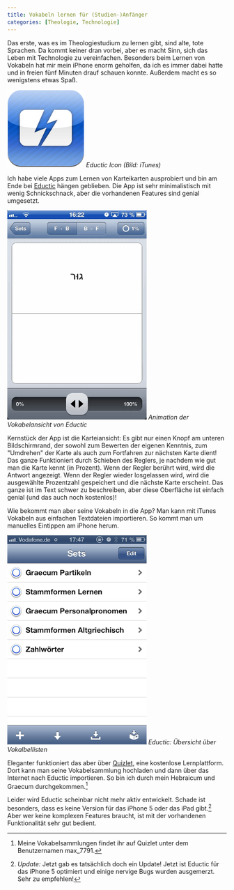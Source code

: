 ```yaml
---
title: Vokabeln lernen für (Studien-)Anfänger
categories: [Theologie, Technologie]
---
```


Das erste, was es im Theologiestudium zu lernen gibt, sind alte, tote Sprachen. Da kommt keiner dran vorbei, aber es macht Sinn, sich das Leben mit Technologie zu vereinfachen. Besonders beim Lernen von Vokabeln hat mir mein iPhone enorm geholfen, da ich es immer dabei hatte und in freien fünf Minuten drauf schauen konnte. Außerdem macht es so wenigstens etwas Spaß.

![Eductic Icon (Bild: iTunes)](/images/eductic%20icon.png)
*Eductic Icon (Bild: iTunes)*

Ich habe viele Apps zum Lernen von Karteikarten ausprobiert und bin am Ende bei [Eductic](https://itunes.apple.com/us/app/eductic-flashcards/id340783381?mt=8) hängen geblieben. Die App ist sehr minimalistisch mit wenig Schnickschnack, aber die vorhandenen Features sind genial umgesetzt.

![Animation der Vokabelansicht von Eductic](/images/eductic.gif)
*Animation der Vokabelansicht von Eductic*

Kernstück der App ist die Karteiansicht: Es gibt nur einen Knopf am unteren Bildschirmrand, der sowohl zum Bewerten der eigenen Kenntnis, zum "Umdrehen" der Karte als auch zum Fortfahren zur nächsten Karte dient! Das ganze Funktioniert durch Schieben des Reglers, je nachdem wie gut man die Karte kennt (in Prozent). Wenn der Regler berührt wird, wird die Antwort angezeigt. Wenn der Regler wieder losgelassen wird, wird die ausgewählte Prozentzahl gespeichert und die nächste Karte erscheint. Das ganze ist im Text schwer zu beschreiben, aber diese Oberfläche ist einfach genial (und das auch noch kostenlos)!

Wie bekommt man aber seine Vokabeln in die App? Man kann mit iTunes Vokabeln aus einfachen Textdateien importieren. So kommt man um manuelles Eintippen am iPhone herum.

![Eductic: Übersicht über Vokalbellisten](/images/eductic_menu.PNG)
*Eductic: Übersicht über Vokalbellisten*

Eleganter funktioniert das aber über [Quizlet](http://www.quizlet.com), eine kostenlose Lernplattform. Dort kann man seine Vokabelsammlung hochladen und dann über das Internet nach Eductic importieren. So bin ich durch mein Hebraicum und Graecum durchgekommen.[^1]

Leider wird Eductic scheinbar nicht mehr aktiv entwickelt. Schade ist besonders, dass es keine Version für das iPhone 5 oder das iPad gibt.[^2] Aber wer keine komplexen Features braucht, ist mit der vorhandenen Funktionalität sehr gut bedient.

[^1]: Meine Vokabelsammlungen findet ihr auf Quizlet unter dem Benutzernamen max_7791.

[^2]: *Update:* Jetzt gab es tatsächlich doch ein Update! Jetzt ist Eductic für das iPhone 5 optimiert und einige nervige Bugs wurden ausgemerzt. Sehr zu empfehlen!
